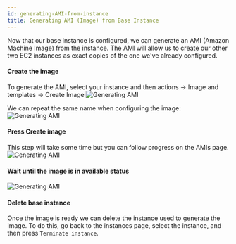 ```yaml
---
id: generating-AMI-from-instance
title: Generating AMI (Image) from Base Instance
---
```


Now that our base instance is configured, we can generate an AMI (Amazon Machine Image) from the instance. The AMI will allow us to create our other two EC2 instances as exact copies of the one we've already configured. 

#### Create the image
To generate the AMI, select your instance and then actions → Image and templates → Create Image
![Generating AMI](/img/sdk/generating-AMI-from-instance-01.png)

We can repeat the same name when configuring the image:
![Generating AMI](/img/sdk/generating-AMI-from-instance-02.png)

#### Press Create image
This step will take some time but you can follow progress on the AMIs page. 
![Generating AMI](/img/sdk/generating-AMI-from-instance-03.png)
    

#### Wait until the image is in available status
![Generating AMI](/img/sdk/generating-AMI-from-instance-04.png)

#### Delete base instance
Once the image is ready we can delete the instance used to generate the image. To do this, go back to the instances page, select the instance, and then press `Terminate instance`.
